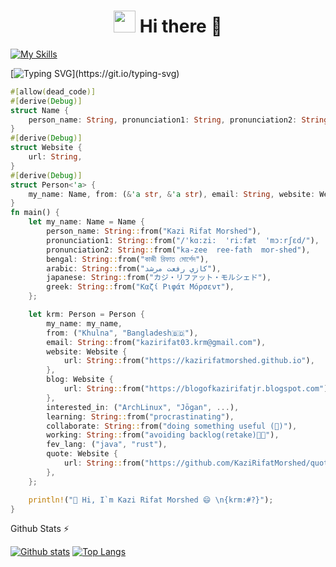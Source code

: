 <h1 align="center"><img src="https://emojis.slackmojis.com/emojis/images/1531849430/4246/blob-sunglasses.gif?1531849430" width="35"/> Hi there 👋</h1>
<!--
![C](https://img.shields.io/badge/C-00599C?style=style=flat-square&logo=c&logoColor=white)
![Java](https://img.shields.io/badge/Java-ED8B00?style=style=flat-squarelogo=openjdk&logoColor=white)
![Python](https://img.shields.io/badge/Python-3776AB?style=flat-square&logo=python&logoColor=white)
![Markdown](https://img.shields.io/badge/Markdown-000000?style=flat-square&logo=markdown&logoColor=white)
![HTML](https://img.shields.io/badge/HTML5-E34F26?style=flat-square&logo=html5&logoColor=white)
-->

[![My Skills](https://skillicons.dev/icons?i=c,cpp,java,py,markdown,obsidian,linux,arch,latex,html,css,git,github,gitlab,bash,php,asm&theme=light)](https://skillicons.dev)


[![Typing SVG](https://readme-typing-svg.demolab.com?font=Fira+Code&pause=1000&color=39F731&width=435&lines=Hi+there!+Its+Kazi+Rifat+Morshed+!!!;A+freshman+from+CSE+Discipline%2C+KU+.+;CSE++of+Khulna+University...;...+is+the+second+of+its+kind...;...in+Bangladesh+after+that+of+BUET.)](https://git.io/typing-svg)

```rust
#[allow(dead_code)]
#[derive(Debug)]
struct Name {
    person_name: String, pronunciation1: String, pronunciation2: String, bengal: String, arabic: String, japanese: String, greek: String,
}
#[derive(Debug)]
struct Website {
    url: String,
}
#[derive(Debug)]
struct Person<'a> {
    my_name: Name, from: (&'a str, &'a str), email: String, website: Website, blog: Website, interested_in: (&'a str, &'a str), learning: String, collaborate: String, working: String, fev_lang: (&'a str, &'a str), quote: Website,
}
fn main() {
    let my_name: Name = Name {
        person_name: String::from("Kazi Rifat Morshed"),
        pronunciation1: String::from("/'kɑ:zi:  'ri:fæt  'mɔ:rʃɛd/"),
        pronunciation2: String::from("ka-zee  ree-fath  mor-shed"),
        bengal: String::from("কাজী রিফাত মোর্শেদ"),
        arabic: String::from("كازي رفعت مرشد"),
        japanese: String::from("カジ・リファット・モルシェド"),
        greek: String::from("Καζί Ριφάτ Μόρσεντ"),
    };

    let krm: Person = Person {
        my_name: my_name,
        from: ("Khulna", "Bangladesh🇧🇩"),
        email: String::from("kazirifat03.krm@gmail.com"),
        website: Website {
            url: String::from("https://kazirifatmorshed.github.io"),
        },
        blog: Website {
            url: String::from("https://blogofkazirifatjr.blogspot.com"),
        },
        interested_in: ("ArchLinux", "Jōgan", ...),
        learning: String::from("procrastinating"),
        collaborate: String::from("doing something useful (🤔)"),
        working: String::from("avoiding backlog(retake)😮‍💨"),
        fev_lang: ("java", "rust"),
        quote: Website {
            url: String::from("https://github.com/KaziRifatMorshed/quotes#kazirifatmorshed"),
        },
    };

    println!("👋 Hi, I`m Kazi Rifat Morshed 😄 \n{krm:#?}");
}
```


<!-- HTML
<a href="https://git.io/typing-svg"><img src="https://readme-typing-svg.demolab.com?font=Fira+Code&pause=1000&color=39F731&width=435&lines=Hi+there!+Its+Kazi+Rifat+Morshed+!!!;A+freshman+from+CSE+Discipline%2C+KU+.+;CSE++in+Khulna+University...;...+was+the+second+of+its+kind...;...in+Bangladesh+after+that+of+BUET." alt="Typing SVG" /></a>



- 👋 Hi, I’m Kazi Rifat Morshed 😄 (/ˈkɑːziː  ˈriːfæt  ˈmɔːrʃɛd/ Pronunciation: "ka-zee  ree-fath  mor-shed", কাজী রিফাত মোর্শেদ, كازي رفعت مرشد, カジ・リファット・モルシェド, Καζί Ριφάτ Μόρσεντ) from Khulna, Bangladesh🇧🇩, a country in South Asia.
- My [Website (https://kazirifatmorshed.github.io)](https://kazirifatmorshed.github.io) and [Blog posts](https://blogofkazirifatjr.blogspot.com)
<!--- 👀 I’m interested in ![Linux](https://img.shields.io/badge/Linux-FCC624?style=style=flat-square&logo=linux&logoColor=black); ![ArchLinux](https://img.shields.io/badge/Arch_Linux-1793D1?style=style=flat-square&logo=arch-linux&logoColor=white); [Naruto](https://naruto.fandom.com/wiki/Narutopedia); [Jōgan](https://naruto.fandom.com/wiki/J%C5%8Dgan); ... My fev quotes: [click here](https://github.com/SharafatKarim/quotes#kazirifatmorshed)
- 🌱 I’m currently learning procrastination
- 💞️ I’m looking to collaborate on ... (🤔)
- 🔭 I’m currently working on avoiding backlog(retake) 😮‍💨
- 👯 I’m looking to collaborate on something useful
- 🤔 I’m looking for help with ... (🤔)
- 📫 How to reach me:  [![Telegram](https://img.shields.io/badge/Telegram-2CA5E0?style=style=flat-square&logo=telegram&logoColor=white)
](https://t.me/FiXiReULV) [![Twitter](https://img.shields.io/badge/Twitter-1DA1F2?style=flat-square&logo=twitter&logoColor=white)](https://twitter.com/FiXi_ReULV) [![LinkedIn](https://img.shields.io/badge/LinkedIn-0077B5?style=style=flat-square&logo=linkedin&logoColor=white)](https://www.linkedin.com/in/kazi-rifat-morshed/)  
- ⚡ Favourite quotes: [go here](https://github.com/KaziRifatMorshed/quotes#kazirifatmorshed)
-->


<!--details-->
  <summary>Github Stats ⚡</summary>
  
  <a href="#">![Github stats](https://github-readme-stats.vercel.app/api?username=KaziRifatMorshed&theme=blueberry&count_private=true&hide_border=true&line_height=20)</a>
  <a href="#">![Top Langs](https://github-readme-stats.vercel.app/api/top-langs/?username=KaziRifatMorshed&layout=compact&theme=blueberry&count_private=true&hide_border=true)</a>
<!--/details-->
    
